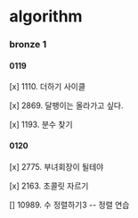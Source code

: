 # algorithm

### bronze 1
#### 0119

[x] 1110. 더하기 사이클

[x] 2869. 달팽이는 올라가고 싶다.

[x] 1193. 분수 찾기

#### 0120
[x] 2775. 부녀회장이 될테야

[x] 2163. 초콜릿 자르기

[] 10989. 수 정렬하기3 -- 정렬 연습
